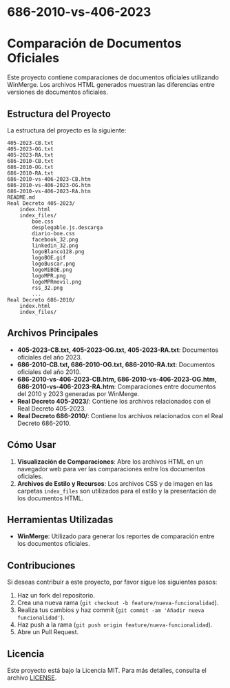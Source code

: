# 686-2010-vs-406-2023

# Comparación de Documentos Oficiales

Este proyecto contiene comparaciones de documentos oficiales utilizando WinMerge. Los archivos HTML generados muestran las diferencias entre versiones de documentos oficiales.

## Estructura del Proyecto

La estructura del proyecto es la siguiente:

```
405-2023-CB.txt
405-2023-OG.txt
405-2023-RA.txt
686-2010-CB.txt
686-2010-OG.txt
686-2010-RA.txt
686-2010-vs-406-2023-CB.htm
686-2010-vs-406-2023-OG.htm
686-2010-vs-406-2023-RA.htm
README.md
Real Decreto 405-2023/
    index.html
    index_files/
        boe.css
        desplegable.js.descarga
        diario-boe.css
        facebook_32.png
        linkedin_32.png
        logoBlanco128.png
        logoBOE.gif
        logoBuscar.png
        logoMiBOE.png
        logoMPR.png
        logoMPRmovil.png
        rss_32.png
        ...
Real Decreto 686-2010/
    index.html
    index_files/
```

## Archivos Principales

- **405-2023-CB.txt, 405-2023-OG.txt, 405-2023-RA.txt**: Documentos oficiales del año 2023.
- **686-2010-CB.txt, 686-2010-OG.txt, 686-2010-RA.txt**: Documentos oficiales del año 2010.
- **686-2010-vs-406-2023-CB.htm, 686-2010-vs-406-2023-OG.htm, 686-2010-vs-406-2023-RA.htm**: Comparaciones entre documentos del 2010 y 2023 generadas por WinMerge.
- **Real Decreto 405-2023/**: Contiene los archivos relacionados con el Real Decreto 405-2023.
- **Real Decreto 686-2010/**: Contiene los archivos relacionados con el Real Decreto 686-2010.

## Cómo Usar

1. **Visualización de Comparaciones**: Abre los archivos HTML en un navegador web para ver las comparaciones entre los documentos oficiales.
2. **Archivos de Estilo y Recursos**: Los archivos CSS y de imagen en las carpetas `index_files` son utilizados para el estilo y la presentación de los documentos HTML.

## Herramientas Utilizadas

- **WinMerge**: Utilizado para generar los reportes de comparación entre los documentos oficiales.

## Contribuciones

Si deseas contribuir a este proyecto, por favor sigue los siguientes pasos:

1. Haz un fork del repositorio.
2. Crea una nueva rama (`git checkout -b feature/nueva-funcionalidad`).
3. Realiza tus cambios y haz commit (`git commit -am 'Añadir nueva funcionalidad'`).
4. Haz push a la rama (`git push origin feature/nueva-funcionalidad`).
5. Abre un Pull Request.

## Licencia

Este proyecto está bajo la Licencia MIT. Para más detalles, consulta el archivo [LICENSE](LICENSE).



